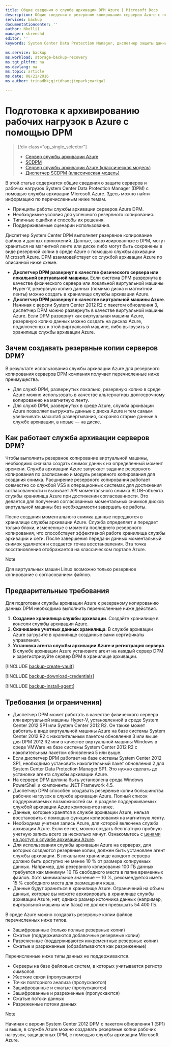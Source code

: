 ```yaml
---
title: Общие сведения о службе архивации DPM Azure | Microsoft Docs
description: Общие сведения о резервном копировании серверов Azure с помощью службы архивации Azure
services: backup
documentationcenter: ''
author: Nkolli1
manager: shreeshd
editor: ''
keywords: System Center Data Protection Manager, диспетчер защиты данных, диспетчер защиты данных резервного копирования

ms.service: backup
ms.workload: storage-backup-recovery
ms.tgt_pltfrm: na
ms.devlang: na
ms.topic: article
ms.date: 08/21/2016
ms.author: trinadhk;giridham;jimpark;markgal

---
```

# Подготовка к архивированию рабочих нагрузок в Azure с помощью DPM
> [!div class="op_single_selector"]
> * [Сервер службы архивации Azure](backup-azure-microsoft-azure-backup.md)
> * [SCDPM](backup-azure-dpm-introduction.md)
> * [Сервер службы архивации Azure (классическая модель)](backup-azure-microsoft-azure-backup-classic.md)
> * [Диспетчер SCDPM (классическая модель)](backup-azure-dpm-introduction-classic.md)
> 
> 

В этой статье содержатся общие сведения о защите серверов и рабочих нагрузок System Center Data Protection Manager (DPM) с помощью службы архивации Microsoft Azure. Здесь можно найти информацию по перечисленным ниже темам.

* Принципы работы службы архивации серверов Azure DPM.
* Необходимые условия для успешного резервного копирования.
* Типичные ошибки и способы их решения.
* Поддерживаемые сценарии использования.

Диспетчер System Center DPM выполняет резервное копирование файлов и данных приложений. Данные, заархивированные в DPM, могут храниться на магнитной ленте или диске либо могут быть сохранены в виде резервной копии в среде Azure с помощью службы архивации Microsoft Azure. DPM взаимодействует со службой архивации Azure по описанной ниже схеме.

* **Диспетчер DPM развернут в качестве физического сервера или локальной виртуальной машины**. Если система DPM развернута в качестве физического сервера или локальной виртуальной машины Hyper-V, резервную копию данных (помимо диска и магнитной ленты) можно создать в хранилище службы архивации Azure.
* **Диспетчер DPM развернут в качестве виртуальной машины Azure**. Начиная с версии System Center 2012 R2 с пакетом обновления 3, диспетчер DPM можно развернуть в качестве виртуальной машины Azure. Если DPM развернут как виртуальная машина Azure, резервную копию данных можно создать на дисках Azure, подключенных к этой виртуальной машине, либо выгрузить в хранилище службы архивации Azure.

## Зачем создавать резервные копии серверов DPM?
В результате использования службы архивации Azure для резервного копирования серверов DPM компания получает перечисленные ниже преимущества.

* Для служб DPM, развернутых локально, резервную копию в среде Azure можно использовать в качестве альтернативы долгосрочному копированию на магнитную ленту.
* Для служб DPM, развернутых в среде Azure, служба архивации Azure позволяет выгружать данные с диска Azure и тем самым увеличивать масштаб развертывания, сохраняя старые данные в службе архивации, а новые — на диске.

## Как работает служба архивации серверов DPM?
Чтобы выполнить резервное копирование виртуальной машины, необходимо сначала создать снимок данных на определенный момент времени. Служба архивации Azure запускает задание резервного копирования по расписанию и модуль резервного копирования для создания снимка. Расширение резервного копирования работает совместно со службой VSS в операционных системах для достижения согласованности и вызывает API моментального снимка BLOB-объекта службы хранилища Azure при достижении согласованности. Это делается для получения согласованных моментальных снимков дисков виртуальной машины без необходимости завершать ее работы.

После создания моментального снимка данные передаются в хранилище службы архивации Azure. Служба определяет и передает только блоки, измененные с момента последнего резервного копирования, что способствует эффективной работе хранилища службы архивации и сети. После завершения передачи данных моментальный снимок удаляется и создается точка восстановления. Эта точка восстановления отображается на классическом портале Azure.

> [!NOTE]
> Для виртуальных машин Linux возможно только резервное копирование с согласованием файлов.
> 
> 

## Предварительные требования
Для подготовки службы архивации Azure к резервному копированию данных DPM необходимо выполнить перечисленные ниже действия.

1. **Создание хранилища службы архивации**. Создайте хранилище в консоли службы архивации Azure.
2. **Скачивание учетных данных хранилища**. В службе архивации Azure загрузите в хранилище созданные вами сертификаты управления.
3. **Установка агента службы архивации Azure и регистрация сервера**. В службе архивации Azure установите агент на каждый сервер DPM и зарегистрируйте сервер DPM в хранилище архивации.

[!INCLUDE [backup-create-vault](../../includes/backup-create-vault.md)]

[!INCLUDE [backup-download-credentials](../../includes/backup-download-credentials.md)]

[!INCLUDE [backup-install-agent](../../includes/backup-install-agent.md)]

## Требования (и ограничения)
* Диспетчер DPM может работать в качестве физического сервера или виртуальной машины Hyper-V, установленной в среде System Center 2012 SP1 или System Center 2012 R2. Он также может работать в виде виртуальной машины Azure на базе системы System Center 2012 R2 с накопительным пакетом обновления 3 или выше для DPM 2012 R2 или в качестве виртуальной машины Windows в среде VMWare на базе системы System Center 2012 R2 с накопительным пакетом обновления 5 или выше.
* Если диспетчер DPM работает на базе системы System Center 2012 SP1, необходимо установить накопительный пакет обновления 2 для System Center Data Protection Manager SP1. Это нужно сделать до установки агента службы архивации Azure.
* На сервере DPM должна быть установлена среда Windows PowerShell и компоненты .NET Framework 4.5.
* Диспетчер DPM способен создавать резервные копии большинства рабочих нагрузок в службе архивации Azure. Полный список поддерживаемых возможностей см. в разделе поддерживаемых службой архивации Azure компонентов ниже.
* Данные, которые хранятся в службе архивации Azure, нельзя восстановить с помощью функции копирования на магнитную ленту.
* Необходима учетная запись Azure, для которой включена служба архивации Azure. Если ее нет, можно создать бесплатную пробную учетную запись всего за несколько минут. Ознакомьтесь с [ценами на доступ к службе архивации Azure](https://azure.microsoft.com/pricing/details/backup/).
* Для использования службы архивации Azure на серверах, для которых создаются резервные копии, должен быть установлен агент службы архивации. В локальном хранилище каждого сервера должно быть доступно не менее 10 % от размера копируемых данных. Например, для резервного копирования 100 ГБ данных требуется как минимум 10 ГБ свободного места в папке временных файлов. Хотя минимальное значение — 10 %, рекомендуется иметь 15 % свободного места для размещения кэша.
* Данные будут храниться в хранилище Azure. Ограничений на объем данных, которые вы можете архивировать в хранилище службы архивации Azure, нет, однако размер источника данных (например, виртуальной машины или базы) не должен превышать 54 400 ГБ.

В среде Azure можно создавать резервные копии файлов перечисленных ниже типов.

* Зашифрованные (только полные резервные копии)
* Сжатые (поддерживаются добавочные резервные копии)
* Разреженные (поддерживаются инкрементные резервные копии)
* Сжатые и разреженные (обрабатываются как разреженные)

Перечисленные ниже типы данных не поддерживаются.

* Серверы на базе файловых систем, в которых учитывается регистр символов
* Жесткие связи (пропускаются)
* Точки повторного анализа (пропускаются)
* Зашифрованные и сжатые (пропускаются)
* Зашифрованные и разреженные (пропускаются)
* Сжатые потоки данных
* Разреженные потоки данных

> [!NOTE]
> Начиная с версии System Center 2012 DPM с пакетом обновления 1 (SP1) и выше, в службе Azure можно создавать резервные копии рабочих нагрузок, защищенных DPM, с помощью службы архивации Microsoft Azure.
> 
> 

<!---HONumber=AcomDC_0824_2016-->